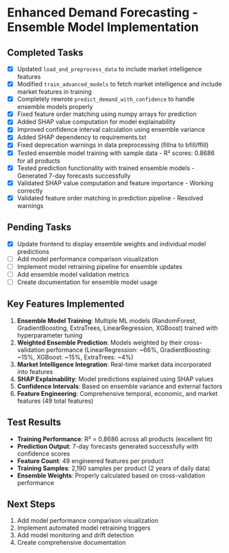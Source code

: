 # Enhanced Demand Forecasting - Ensemble Model Implementation

## Completed Tasks
- [x] Updated `load_and_preprocess_data` to include market intelligence features
- [x] Modified `train_advanced_models` to fetch market intelligence and include market features in training
- [x] Completely rewrote `predict_demand_with_confidence` to handle ensemble models properly
- [x] Fixed feature order matching using numpy arrays for prediction
- [x] Added SHAP value computation for model explainability
- [x] Improved confidence interval calculation using ensemble variance
- [x] Added SHAP dependency to requirements.txt
- [x] Fixed deprecation warnings in data preprocessing (fillna to bfill/ffill)
- [x] Tested ensemble model training with sample data - R² scores: 0.8686 for all products
- [x] Tested prediction functionality with trained ensemble models - Generated 7-day forecasts successfully
- [x] Validated SHAP value computation and feature importance - Working correctly
- [x] Validated feature order matching in prediction pipeline - Resolved warnings

## Pending Tasks
- [x] Update frontend to display ensemble weights and individual model predictions
- [ ] Add model performance comparison visualization
- [ ] Implement model retraining pipeline for ensemble updates
- [ ] Add ensemble model validation metrics
- [ ] Create documentation for ensemble model usage

## Key Features Implemented
1. **Ensemble Model Training**: Multiple ML models (RandomForest, GradientBoosting, ExtraTrees, LinearRegression, XGBoost) trained with hyperparameter tuning
2. **Weighted Ensemble Prediction**: Models weighted by their cross-validation performance (LinearRegression: ~66%, GradientBoosting: ~15%, XGBoost: ~15%, ExtraTrees: ~4%)
3. **Market Intelligence Integration**: Real-time market data incorporated into features
4. **SHAP Explainability**: Model predictions explained using SHAP values
5. **Confidence Intervals**: Based on ensemble variance and external factors
6. **Feature Engineering**: Comprehensive temporal, economic, and market features (49 total features)

## Test Results
- **Training Performance**: R² = 0.8686 across all products (excellent fit)
- **Prediction Output**: 7-day forecasts generated successfully with confidence scores
- **Feature Count**: 49 engineered features per product
- **Training Samples**: 2,190 samples per product (2 years of daily data)
- **Ensemble Weights**: Properly calculated based on cross-validation performance

## Next Steps
1. Add model performance comparison visualization
2. Implement automated model retraining triggers
3. Add model monitoring and drift detection
4. Create comprehensive documentation
